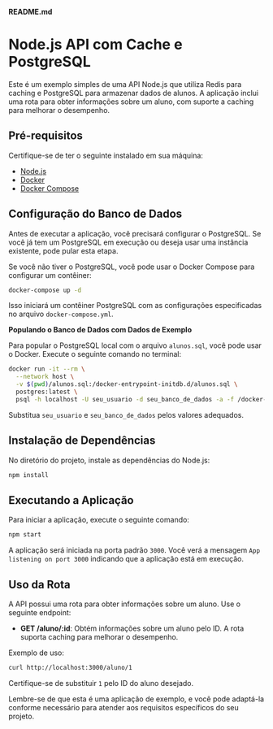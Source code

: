 **README.md**

# Node.js API com Cache e PostgreSQL

Este é um exemplo simples de uma API Node.js que utiliza Redis para caching e PostgreSQL para armazenar dados de alunos. A aplicação inclui uma rota para obter informações sobre um aluno, com suporte a caching para melhorar o desempenho.

## Pré-requisitos

Certifique-se de ter o seguinte instalado em sua máquina:

- [Node.js](https://nodejs.org/)
- [Docker](https://www.docker.com/)
- [Docker Compose](https://docs.docker.com/compose/)

## Configuração do Banco de Dados

Antes de executar a aplicação, você precisará configurar o PostgreSQL. Se você já tem um PostgreSQL em execução ou deseja usar uma instância existente, pode pular esta etapa.

Se você não tiver o PostgreSQL, você pode usar o Docker Compose para configurar um contêiner:

```bash
docker-compose up -d
```

Isso iniciará um contêiner PostgreSQL com as configurações especificadas no arquivo `docker-compose.yml`.

**Populando o Banco de Dados com Dados de Exemplo**

Para popular o PostgreSQL local com o arquivo `alunos.sql`, você pode usar o Docker. Execute o seguinte comando no terminal:

```bash
docker run -it --rm \
  --network host \
  -v $(pwd)/alunos.sql:/docker-entrypoint-initdb.d/alunos.sql \
  postgres:latest \
  psql -h localhost -U seu_usuario -d seu_banco_de_dados -a -f /docker-entrypoint-initdb.d/alunos.sql
```

Substitua `seu_usuario` e `seu_banco_de_dados` pelos valores adequados.

## Instalação de Dependências

No diretório do projeto, instale as dependências do Node.js:

```bash
npm install
```

## Executando a Aplicação

Para iniciar a aplicação, execute o seguinte comando:

```bash
npm start
```

A aplicação será iniciada na porta padrão `3000`. Você verá a mensagem `App listening on port 3000` indicando que a aplicação está em execução.

## Uso da Rota

A API possui uma rota para obter informações sobre um aluno. Use o seguinte endpoint:

- **GET /aluno/:id**: Obtém informações sobre um aluno pelo ID. A rota suporta caching para melhorar o desempenho.

Exemplo de uso:

```bash
curl http://localhost:3000/aluno/1
```

Certifique-se de substituir `1` pelo ID do aluno desejado.

Lembre-se de que esta é uma aplicação de exemplo, e você pode adaptá-la conforme necessário para atender aos requisitos específicos do seu projeto.